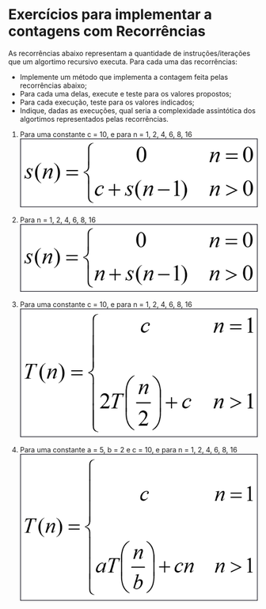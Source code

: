 # Exercícios para implementar a contagens com Recorrências

As recorrências abaixo representam a quantidade de instruções/iterações que um algortimo recursivo executa.
Para cada uma das recorrências:

* Implemente um método que implementa a contagem feita pelas recorrências abaixo;
* Para cada uma delas, execute e teste para os valores propostos;
* Para cada execução, teste para os valores indicados;
* Indique, dadas as execuções, qual seria a complexidade assintótica dos algortimos representados pelas recorrências.


1. Para uma constante c = 10, e para n = 1, 2, 4, 6, 8, 16  
![Primeiro Exercício](/rec1.png)

1. Para n = 1, 2, 4, 6, 8, 16  
![Segundo Exercício](/rec2.png)

1. Para uma constante c = 10, e para n = 1, 2, 4, 6, 8, 16
![Terceiro Exercício](/rec3.png)

1. Para uma constante a = 5, b = 2 e c = 10, e para n = 1, 2, 4, 6, 8, 16
![Quarto Exercício](/rec4.png)
